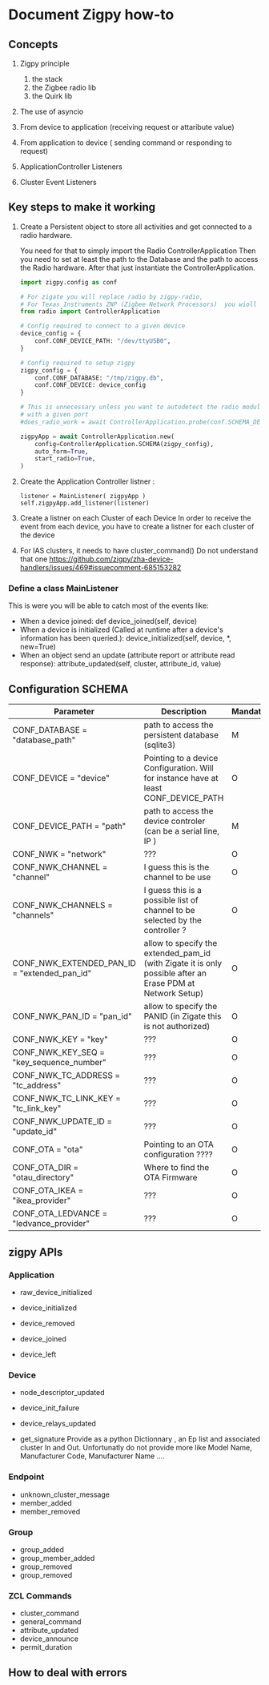 # Document Zigpy how-to

## Concepts

1. Zigpy principle
   1. the stack
   1. the Zigbee radio lib
   1. the Quirk lib

1. The use of asyncio

1. From device to application (receiving request or attaribute value)

1. From application to device ( sending command or responding to request)

1. ApplicationController Listeners

1. Cluster Event Listeners


## Key steps to make it working

1. Create a Persistent object to store all activities and get connected to a radio hardware.

    You need for that to simply import the Radio ControllerApplication
    Then you need to set at least the path to the Database and the path to access the Radio hardware.
    After that just instantiate the ControllerApplication.

    ```python
    import zigpy.config as conf

    # For zigate you will replace radio by zigpy-radio,
    # For Texas Instruments ZNP (Zigbee Network Processors)  you wioll replace radio by zigpy-znp
    from radio import ControllerApplication

    # Config required to connect to a given device
    device_config = {
        conf.CONF_DEVICE_PATH: "/dev/ttyUSB0",
    }

    # Config required to setup zigpy
    zigpy_config = {
        conf.CONF_DATABASE: "/tmp/zigpy.db",
        conf.CONF_DEVICE: device_config
    }

    # This is unnecessary unless you want to autodetect the radio module that will work
    # with a given port
    #does_radio_work = await ControllerApplication.probe(conf.SCHEMA_DEVICE(device_config))

    zigpyApp = await ControllerApplication.new(
        config=ControllerApplication.SCHEMA(zigpy_config),
        auto_form=True,
        start_radio=True,
    )
    ```

1. Create the Application Controller listner :

    ```python3
    listener = MainListener( zigpyApp )
    self.zigpyApp.add_listener(listener)
    ````

1. Create a listner on each Cluster of each Device
    In order to receive the event from each device, you have to create a listner for each cluster of the device

1. For IAS clusters, it needs to have cluster_command()
    Do not understand that one
    <https://github.com/zigpy/zha-device-handlers/issues/469#issuecomment-685153282>

### Define a class MainListener

This is were you will be able to catch most of the events like:

* When a device joined: def device_joined(self, device)
* When a device is initialized (Called at runtime after a device's information has been queried.): device_initialized(self, device, *, new=True)
* When an object send an update (attribute report or attribute read response): attribute_updated(self, cluster, attribute_id, value)

## Configuration SCHEMA

| Parameter                                    | Description                                                     | Mandatory/Optional |
| --------                                     | -----------                                                     | ------------------ |
| CONF_DATABASE = "database_path"              | path to access the persistent database (sqlite3)               | M |
| CONF_DEVICE = "device"                       | Pointing to a device Configuration. Will for instance have at least CONF_DEVICE_PATH | O |
| CONF_DEVICE_PATH = "path"                    | path to access the device controler (can be a serial line, IP ) | M |
| CONF_NWK = "network"                         | ???                                                            | O |
| CONF_NWK_CHANNEL = "channel"                 | I guess this is the channel to be use                           | O |
| CONF_NWK_CHANNELS = "channels"               | I guess this is a possible list of channel to be selected by the controller ? | O |
| CONF_NWK_EXTENDED_PAN_ID = "extended_pan_id" | allow to specify the extended_pam_id (with Zigate it is only possible after an Erase PDM at Network Setup) | O |
| CONF_NWK_PAN_ID = "pan_id"                   | allow to specify the PANID (in Zigate this is not authorized)   | O |
| CONF_NWK_KEY = "key"                         | ???                                                             | O |
| CONF_NWK_KEY_SEQ = "key_sequence_number"     | ???                                                             | O |
| CONF_NWK_TC_ADDRESS = "tc_address"           | ???                                                             | O |
| CONF_NWK_TC_LINK_KEY = "tc_link_key"         | ???                                                            | O |
| CONF_NWK_UPDATE_ID = "update_id"             | ???                                                            | O |
| CONF_OTA = "ota"                             | Pointing to an OTA configuration ????                          | O |
| CONF_OTA_DIR = "otau_directory"              | Where to find the OTA Firmware                                 | O |
| CONF_OTA_IKEA = "ikea_provider"              | ???                                                            | O |
| CONF_OTA_LEDVANCE = "ledvance_provider"      | ???                                                             | O |

## zigpy APIs

### Application

* raw_device_initialized
* device_initialized

* device_removed
* device_joined
* device_left

### Device

* node_descriptor_updated
* device_init_failure
* device_relays_updated

* get_signature
  Provide as a python Dictionnary , an Ep list and associated cluster In and Out. Unfortunatly do not provide more like Model Name, Manufacturer Code, Manufacturer Name ....
  
### Endpoint

* unknown_cluster_message
* member_added
* member_removed

### Group

* group_added
* group_member_added
* group_removed
* group_removed

### ZCL Commands

* cluster_command
* general_command
* attribute_updated
* device_announce
* permit_duration


## How to deal with errors

